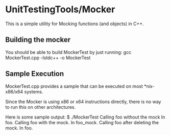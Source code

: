 # UnitTestingTools/Mocker

This is a simple utility for Mocking functions (and objects) in C++.

## Building the mocker
You should be able to build MockerTest by just running:
gcc MockerTest.cpp -lstdc++ -o MockerTest

## Sample Execution
MockerTest.cpp provides a sample that can be executed on most *nix-x86/x64 systems.

Since the Mocker is using x86 or x64 instructions directly, there is no way to run this on other architectures.

Here is some sample output:
	$ ./MockerTest
	Calling foo without the mock
	In foo.
	Calling foo with the mock.
	In foo_mock.
	Calling foo after deleting the mock.
	In foo.

